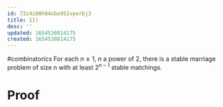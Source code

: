 ```yaml
---
id: 73z4i00h04obo952vperbj3
title: 11)
desc: ''
updated: 1654530814175
created: 1654530814175
---
```

#combinatorics 
For each $n \geq 1$, $n$ a power of 2, there is a stable marriage problem of size n with at least $2^{n-1}$ stable matchings.

# Proof
